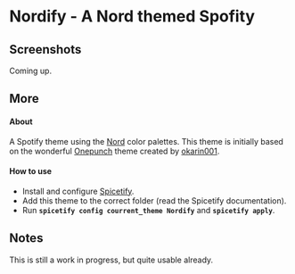 # Nordify - A Nord themed Spofity

## Screenshots
Coming up.

## More

#### About
A Spotify theme using the [Nord](https://github.com/arcticicestudio/nord) color palettes. This theme is initially based on the wonderful [Onepunch](https://github.com/morpheusthewhite/spicetify-themes/tree/v2/Onepunch) theme created by [okarin001](https://github.com/morpheusthewhite/spicetify-themes/commits?author=okarin001).

#### How to use

- Install and configure [Spicetify](https://github.com/khanhas/spicetify-cli).
- Add this theme to the correct folder (read the Spicetify documentation).
- Run **`spicetify config courrent_theme Nordify`** and **`spicetify apply`**.

## Notes

This is still a work in progress, but quite usable already.
